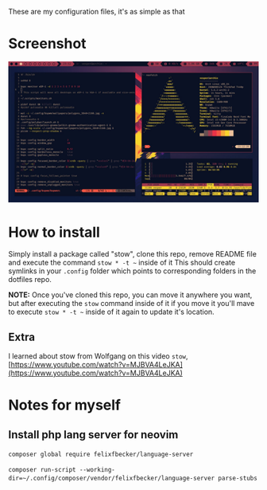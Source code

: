 These are my configuration files, it's as simple as that

# Screenshot
![image](./scrot.jpg)

# How to install
Simply install a package called "stow", clone this repo, remove README file and execute the command `stow * -t ~` inside of it
This should create symlinks in your `.config` folder which points to corresponding folders in the dotfiles repo.

**NOTE:** Once you've cloned this repo, you can move it anywhere you want, but after executing the `stow` command inside of it
if you move it you'll mave to execute `stow * -t ~` inside of it again to update it's location.

## Extra
I learned about stow from Wolfgang on this video `stow`, [https://www.youtube.com/watch?v=MJBVA4LeJKA](https://www.youtube.com/watch?v=MJBVA4LeJKA)

# Notes for myself
## Install php lang server for neovim
`composer global require felixfbecker/language-server`

`composer run-script --working-dir=~/.config/composer/vendor/felixfbecker/language-server parse-stubs`

